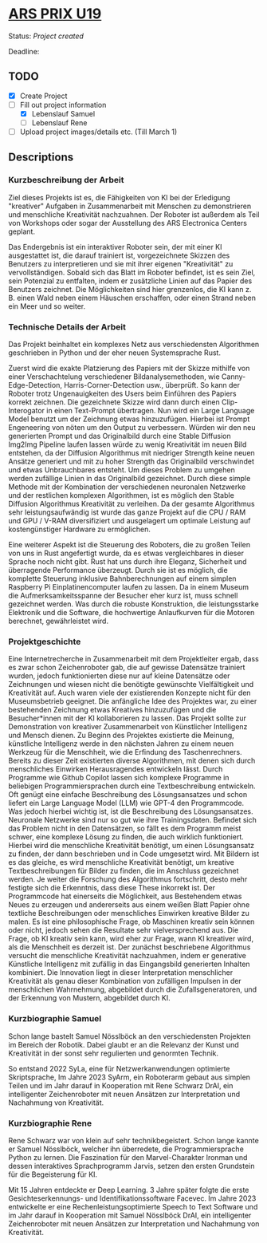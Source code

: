 # [ARS PRIX U19](https://calls.ars.electronica.art/2024/u19/project/edit/9909/)

Status: *Project created*

Deadline: 

## TODO

- [x] Create Project
- [ ] Fill out project information
  - [x] Lebenslauf Samuel
  - [ ] Lebenslauf Rene
- [ ] Upload project images/details etc. (Till March 1)

## Descriptions

### Kurzbeschreibung der Arbeit

Ziel dieses Projekts ist es, die Fähigkeiten von KI bei der Erledigung "kreativer" Aufgaben in Zusammenarbeit mit Menschen zu demonstrieren und menschliche Kreativität nachzuahnen. Der Roboter ist außerdem als Teil von Workshops oder sogar der Ausstellung des ARS Electronica Centers geplant.

Das Endergebnis ist ein interaktiver Roboter sein, der mit einer KI ausgestattet ist, die darauf trainiert ist, vorgezeichnete Skizzen des Benutzers zu interpretieren und sie mit ihrer eigenen "Kreativität" zu vervollständigen. Sobald sich das Blatt im Roboter befindet, ist es sein Ziel, sein Potenzial zu entfalten, indem er zusätzliche Linien auf das Papier des Benutzers zeichnet. Die Möglichkeiten sind hier grenzenlos, die KI kann z. B. einen Wald neben einem Häuschen erschaffen, oder einen Strand neben ein Meer und so weiter.

### Technische Details der Arbeit

Das Projekt beinhaltet ein komplexes Netz aus verschiedensten Algorithmen geschrieben in Python und der eher neuen Systemsprache Rust.

Zuerst wird die exakte Platzierung des Papiers mit der Skizze mithilfe von einer Verschachtelung verschiedener Bildanalysemethoden, wie Canny-Edge-Detection, Harris-Corner-Detection usw., überprüft. So kann der Roboter trotz Ungenauigkeiten des Users beim Einführen des Papiers korrekt zeichnen. 
Die gezeichnete Skizze wird dann durch einen Clip-Interogator in einen Text-Prompt übertragen. Nun wird ein Large Language Model benutzt um der Zeichnung etwas hinzuzufügen. Hierbei ist Prompt Engeneering von nöten um den Output zu verbessern. Würden wir den neu generierten Prompt und das Originalbild durch eine Stable Diffusion Img2Img Pipeline laufen lassen würde zu wenig Kreativität im neuen Bild entstehen, da der Diffusion Algorithmus mit niedriger Strength keine neuen Ansätze generiert und mit zu hoher Strength das Originalbild verschwindet und etwas Unbrauchbares entsteht. Um dieses Problem zu umgehen werden zufällige Linien in das Originalbild gezeichnet. Durch diese simple Methode mit der Kombination der verschiedenen neuronalen Netzwerke und der restlichen komplexen Algorithmen, ist es möglich den Stable Diffusion Algorithmus Kreativität zu verleihen. Da der gesamte Algorithmus sehr leistungsaufwändig ist wurde das ganze Projekt auf die CPU / RAM und GPU / V-RAM diversifiziert und ausgelagert um optimale Leistung auf kostengünstiger Hardware zu ermöglichen.

Eine weiterer Aspekt ist die Steuerung des Roboters, die zu großen Teilen von uns in Rust angefertigt wurde, da es etwas vergleichbares in dieser Sprache noch nicht gibt. Rust hat uns durch ihre Eleganz, Sicherheit und überragende Performance überzeugt. Durch sie ist es möglich, die komplette Steuerung inklusive Bahnberechnungen auf einem simplen Raspberry Pi Einplatinencomputer laufen zu lassen. Da in einem Museum die Aufmerksamkeitsspanne der Besucher eher kurz ist, muss schnell gezeichnet werden. Was durch die robuste Konstruktion, die leistungsstarke Elektronik und die Software, die hochwertige Anlaufkurven für die Motoren berechnet, gewährleistet wird. 

### Projektgeschichte

Eine Internetrecherche in Zusammenarbeit mit dem Projektleiter ergab, dass es zwar schon Zeichenroboter gab, die auf gewisse Datensätze trainiert wurden, jedoch funktionierten diese nur auf kleine Datensätze oder Zeichnungen und wiesen nicht die benötigte gewünschte Vielfältigkeit und Kreativität auf. Auch waren viele der existierenden Konzepte nicht für den Museumsbetrieb geeignet.
Die anfängliche Idee des Projektes war, zu einer bestehenden Zeichnung etwas Kreatives hinzuzufügen und die Besucher*innen mit der KI kollaborieren zu lassen. Das Projekt sollte zur Demonstration von kreativer Zusammenarbeit von Künstlicher Intelligenz und Mensch dienen. 
Zu Beginn des Projektes existierte die Meinung, künstliche Intelligenz werde in den nächsten Jahren zu einem neuen Werkzeug für die Menschheit, wie die Erfindung des Taschenrechners. Bereits zu dieser Zeit existierten diverse Algorithmen, mit denen sich durch menschliches Einwirken Herausragendes entwickeln lässt. Durch Programme wie Github Copilot lassen sich komplexe Programme in beliebigen Programmiersprachen durch eine Textbeschreibung entwickeln. Oft genügt eine einfache Beschreibung des Lösungsansatzes und schon liefert ein Large Language Model (LLM) wie GPT-4 den Programmcode. Was jedoch hierbei wichtig ist, ist die Beschreibung des Lösungsansatzes. Neuronale Netzwerke sind nur so gut wie ihre Trainingsdaten. Befindet sich das Problem nicht in den Datensätzen, so fällt es dem Programm meist schwer, eine komplexe Lösung zu finden, die auch wirklich funktioniert. Hierbei wird die menschliche Kreativität benötigt, um einen Lösungsansatz zu finden, der dann beschrieben und in Code umgesetzt wird. 
Mit Bildern ist es das gleiche, es wird menschliche Kreativität benötigt, um kreative Textbeschreibungen für Bilder zu finden, die im Anschluss gezeichnet werden. Je weiter die Forschung des Algorithmus fortschritt, desto mehr festigte sich die Erkenntnis, dass diese These inkorrekt ist. Der Programmcode hat einerseits die Möglichkeit, aus Bestehendem etwas Neues zu erzeugen und andererseits aus einem weißen Blatt Papier ohne textliche Beschreibungen oder menschliches Einwirken kreative Bilder zu malen. Es ist eine philosophische Frage, ob Maschinen kreativ sein können oder nicht, jedoch sehen die Resultate sehr vielversprechend aus. Die Frage, ob KI kreativ sein kann, wird eher zur Frage, wann KI kreativer wird, als die Menschheit es derzeit ist.
Der zunächst beschriebene Algorithmus versucht die menschliche Kreativität nachzuahmen, indem er generative Künstliche Intelligenz mit zufällig in das Eingangsbild generierten Inhalten kombiniert. Die Innovation liegt in dieser Interpretation menschlicher Kreativität als genau dieser Kombination von zufälligen Impulsen in der menschlichen Wahrnehmung, abgebildet durch die Zufallsgeneratoren, und der Erkennung von Mustern, abgebildet durch KI.

### Kurzbiographie Samuel

Schon lange bastelt Samuel Nösslböck an den verschiedensten Projekten im Bereich der Robotik. Dabei glaubt er an die Relevanz der Kunst und Kreativität in der sonst sehr regulierten und genormten Technik. 

So entstand 2022 SyLa, eine für Netzwerkanwendungen optimierte Skriptsprache, 
Im Jahre 2023 SyArm, ein Roboterarm gebaut aus simplen Teilen und im Jahr darauf in Kooperation mit Rene Schwarz DrAI, ein intelligenter Zeichenroboter mit neuen Ansätzen zur Interpretation und Nachahmung von Kreativität.

### Kurzbiographie Rene

Rene Schwarz war von klein auf sehr technikbegeistert. Schon lange kannte er Samuel Nösslböck, welcher ihn überredete, die Programmiersprache Python zu lernen. Die Faszination für den Marvel-Charakter Ironman und dessen interaktives Sprachprogramm Jarvis, setzen den ersten Grundstein für die Begeisterung für KI.

Mit 15 Jahren entdeckte er Deep Learning. 3 Jahre später folgte die erste Gesichteserkennungs- und Identifikationssoftware Facevec. Im Jahre 2023 entwickelte er eine Rechenleistungsoptimierte Speech to Text Software und im Jahr darauf in Kooperation mit Samuel Nösslböck DrAI, ein intelligenter Zeichenroboter mit neuen Ansätzen zur Interpretation und Nachahmung von Kreativität.
